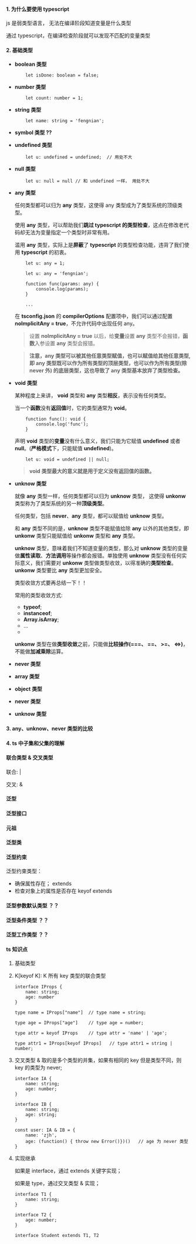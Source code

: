 #### 1. 为什么要使用 typescript 

js 是弱类型语言， 无法在编译阶段知道变量是什么类型

通过 typescript，在编译检查阶段就可以发现不匹配的变量类型

#### 2. 基础类型

- **boolean 类型**

    ```
        let isDone: boolean = false;
    ```
- **number 类型**
  
    ```
        let count: number = 1;
    ```
- **string 类型**

    ```
        let name: string = 'fengnian';
    ```
- **symbol 类型 ??**
  

- **undefined 类型**

    ```
        let u: undefined = undefined;  // 用处不大
    ```
- **null 类型**

    ```
        let u: null = null // 和 undefined 一样， 用处不大
    ```

- **any 类型**

    任何类型都可以归为 **any** 类型，这使得 any 类型成为了类型系统的顶级类型。

    使用 **any** 类型，可以帮助我们**跳过 typescript 的类型检查**，这点在修改老代码却无法为变量指定一个类型时非常有用。

    滥用 **any** 类型，实际上是**屏蔽**了 **typescript** 的类型检查功能，违背了我们使用 **typescript** 的初衷。


    ```
        let u: any = 1;

        let u: any = 'fengnian';

        function func(params: any) {
            console.log(params);
        }

        ...
    ```

    在 **tsconfig.json** 的 **compilerOptions** 配置项中，我们可以通过配置 **noImplicitAny = true**，不允许代码中出现任何 any。

    > 设置 **noImplicitAny = true** 以后，给**变量**设置 **any** 类型不会报错，**函数**入参设置 **any** 类型会报错。

    > **注意，any 类型可以被其他任意类型赋值，也可以赋值给其他任意类型, 即 any 类型既可以作为所有类型的顶层类型，也可以作为所有类型(除 never 外) 的底层类型，这也导致了 any 类型基本放弃了类型检查。**


- **void 类型**
  
    某种程度上来讲， **void** 类型和 **any** 类型**相反**，表示没有任何类型。
    
    当一个**函数**没有**返回值**时，它的类型通常为 **void**。

    ```
        function func(): void {
            console.log('func');
        }
    ```

    声明 **void** 类型的**变量**没有什么意义，我们只能为它赋值 **undefined** 或者 **null**。(**严格模式**下，只能赋值 **undefined**)。
  
    ```
        let u: void = undefined || null;
    ```

    > **void 类型最大的意义就是用于定义没有返回值的函数。**

- **unknow 类型**

    就像 **any** 类型一样，任何类型都可以归为 **unknow** 类型， 这使得 **unkonw** 类型称为了类型系统的另一种**顶级类型**。

    任何类型，包括 **never**、**any** 类型，都可以赋值给 **unknow** 类型。

    和 **any** 类型不同的是，**unknow** 类型不能赋值给除 **any** 以外的其他类型，即 **unkonw** 类型只能赋值给 **unkonw** 类型和 **any** 类型。

    **unknow** 类型，意味着我们不知道变量的类型，那么对 **unknow** 类型的变量做**属性读取**、**方法调用**等操作都会报错。单独使用 **unknow** 类型没有任何实际意义，我们需要对 **unkonw** 类型做类型收敛，以得准确的**类型检查**。**unkonw** 类型要比 **any** 类型更加安全。

    类型收敛方式要再总结一下！！

    常用的类型收敛方式:
    - **typeof**;
    - **instanceof**;
    - **Array.isArray**;
    - ...
    - 

    **unkonw** 类型在做**类型收敛**之前，只能做**比较操作(===、 ==、 >=、 <=>)**，不能做**加减乘除**运算。

- **never 类型**

- **array 类型**
- **object 类型**
- **never 类型**
- **unknow 类型**


#### 3. any、unknow、never 类型的比较


#### 4. ts 中子集和父集的理解


#### 联合类型 & 交叉类型

联合: |

交叉: &

  

#### 泛型

#### 泛型接口


#### 元祖


#### 泛型类


#### 泛型约束

泛型约束类型：
- 确保属性存在；  extends 
- 检查对象上的属性是否存在  keyof extends


#### 泛型参数默认类型 ？？


#### 泛型条件类型 ？？


#### 泛型工作类型 ？？



#### ts 知识点

1. 基础类型

2. K[keyof K]: K 所有 key 类型的联合类型

    ```
    interface IProps {
        name: string;
        age: number
    }

    type name = IProps["name"]  // type name = string;

    type age = IProps["age"]    // type age = number;

    type attr = keyof IProps    // type attr = 'name' | 'age';

    type attr1 = IProps[keyof IProps]   // type attr1 = string | number;
    ```

3. 交叉类型 & 取的是多个类型的并集，如果有相同的 key 但是类型不同，则 key 的类型为 never;

    ```
    interface IA {
        name: string;
        age: number;
    }

    interface IB {
        name: string;
        age: string;
    }

    const user: IA & IB = {
        name: 'zjh',
        age: (function() { throw new Error()})()   // age 为 never 类型
    }
    ```

4. 实现继承

    如果是 interface，通过 extends 关键字实现；

    如果是 type，通过交叉类型 & 实现；

    ```
    interface T1 {
        name: string;
    }

    interface T2 {
        age: number;
    }

    interface Student extends T1, T2
    ```
